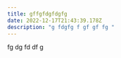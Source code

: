 ```yaml
---
title: gffgfdgfdgfg
date: 2022-12-17T21:43:39.178Z
description: "g fdgfg f gf gf fg "
---
```

f﻿g dg fd df g